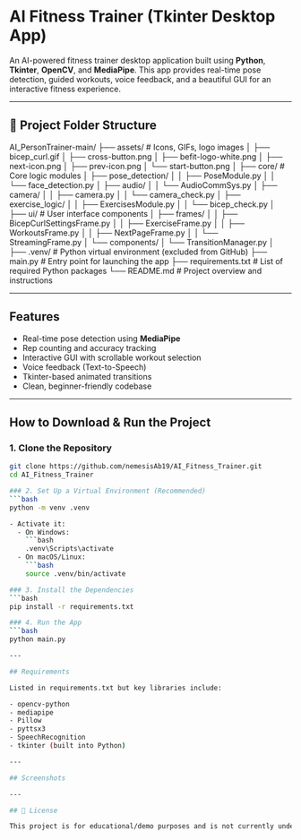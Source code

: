 # AI Fitness Trainer (Tkinter Desktop App)

An AI-powered fitness trainer desktop application built using **Python**, **Tkinter**, **OpenCV**, and **MediaPipe**. This app provides real-time pose detection, guided workouts, voice feedback, and a beautiful GUI for an interactive fitness experience.

---

## 📁 Project Folder Structure

AI_PersonTrainer-main/
├── assets/ # Icons, GIFs, logo images
│ ├── bicep_curl.gif
│ ├── cross-button.png
│ ├── befit-logo-white.png
│ ├── next-icon.png
│ ├── prev-icon.png
│ └── start-button.png
│
├── core/ # Core logic modules
│ ├── pose_detection/
│ │ ├── PoseModule.py
│ │ └── face_detection.py
│ ├── audio/
│ │ └── AudioCommSys.py
│ ├── camera/
│ │ ├── camera.py
│ │ └── camera_check.py
│ ├── exercise_logic/
│ │ ├── ExercisesModule.py
│ │ └── bicep_check.py
│
├── ui/ # User interface components
│ ├── frames/
│ │ ├── BicepCurlSettingsFrame.py
│ │ ├── ExerciseFrame.py
│ │ ├── WorkoutsFrame.py
│ │ ├── NextPageFrame.py
│ │ └── StreamingFrame.py
│ └── components/
│ └── TransitionManager.py
│
├── .venv/   # Python virtual environment (excluded from GitHub)
├── main.py   # Entry point for launching the app
├── requirements.txt   # List of required Python packages
└── README.md   # Project overview and instructions

---

## Features

- Real-time pose detection using **MediaPipe**
- Rep counting and accuracy tracking
- Interactive GUI with scrollable workout selection
- Voice feedback (Text-to-Speech)
- Tkinter-based animated transitions
- Clean, beginner-friendly codebase

---

## How to Download & Run the Project

### 1. Clone the Repository
```bash
git clone https://github.com/nemesisAb19/AI_Fitness_Trainer.git
cd AI_Fitness_Trainer

### 2. Set Up a Virtual Environment (Recommended)
```bash
python -m venv .venv

- Activate it:
  - On Windows:
    ```bash
    .venv\Scripts\activate
  - On macOS/Linux:
    ```bash
    source .venv/bin/activate

### 3. Install the Dependencies
```bash
pip install -r requirements.txt

### 4. Run the App
```bash
python main.py

---

## Requirements

Listed in requirements.txt but key libraries include:

- opencv-python
- mediapipe
- Pillow
- pyttsx3
- SpeechRecognition
- tkinter (built into Python)

---

## Screenshots

---

## 📃 License

This project is for educational/demo purposes and is not currently under a formal open-source license.
